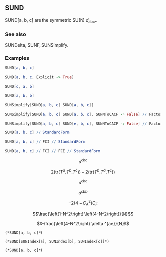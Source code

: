 ##  SUND 

SUND[a, b, c] are the symmetric SU(N) $d_{\text{abc}}.$.

###  See also 

SUNDelta, SUNF, SUNSimplify.

###  Examples 

```mathematica
SUND[a, b, c] 
 
SUND[a, b, c, Explicit -> True] 
 
SUND[c, a, b] 
 
SUND[a, b, b] 
 
SUNSimplify[SUND[a, b, c] SUND[a, b, c]] 
 
SUNSimplify[SUND[a, b, c] SUND[a, b, c], SUNNToCACF -> False] // Factor2 
 
SUNSimplify[SUND[a, b, c] SUND[e, b, c], SUNNToCACF -> False] // Factor2 
 
SUND[a, b, c] // StandardForm 
 
SUND[a, b, c] // FCI // StandardForm 
 
SUND[a, b, c] // FCI // FCE // StandardForm
```

$$d^{abc}$$

$$2 \left(\text{tr}(T^a.T^b.T^c)\right)+2 \left(\text{tr}(T^b.T^a.T^c)\right)$$

$$d^{abc}$$

$$d^{abb}$$

$$-2 \left(4-C_A^2\right) C_F$$

$$\frac{\left(1-N^2\right) \left(4-N^2\right)}{N}$$

$$-\frac{\left(4-N^2\right) \delta ^{ae}}{N}$$

```
(*SUND[a, b, c]*)

(*SUND[SUNIndex[a], SUNIndex[b], SUNIndex[c]]*)

(*SUND[a, b, c]*)
```